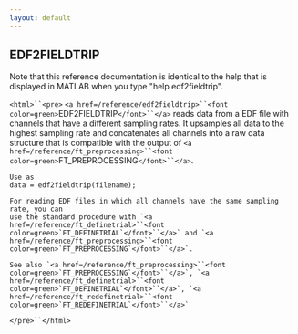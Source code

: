 ```yaml
---
layout: default
---
```


##  EDF2FIELDTRIP

Note that this reference documentation is identical to the help that is displayed in MATLAB when you type "help edf2fieldtrip".

`<html>``<pre>`
    `<a href=/reference/edf2fieldtrip>``<font color=green>`EDF2FIELDTRIP`</font>``</a>` reads data from a EDF file with channels that have a different
    sampling rates. It upsamples all data to the highest sampling rate and
    concatenates all channels into a raw data structure that is compatible with the
    output of `<a href=/reference/ft_preprocessing>``<font color=green>`FT_PREPROCESSING`</font>``</a>`.
 
    Use as
    data = edf2fieldtrip(filename);
 
    For reading EDF files in which all channels have the same sampling rate, you can
    use the standard procedure with `<a href=/reference/ft_definetrial>``<font color=green>`FT_DEFINETRIAL`</font>``</a>` and `<a href=/reference/ft_preprocessing>``<font color=green>`FT_PREPROCESSING`</font>``</a>`.
 
    See also `<a href=/reference/ft_preprocessing>``<font color=green>`FT_PREPROCESSING`</font>``</a>`, `<a href=/reference/ft_definetrial>``<font color=green>`FT_DEFINETRIAL`</font>``</a>`, `<a href=/reference/ft_redefinetrial>``<font color=green>`FT_REDEFINETRIAL`</font>``</a>`
`</pre>``</html>`

